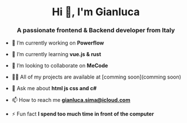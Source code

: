 <h1 align="center">Hi 👋, I'm Gianluca</h1>
<h3 align="center">A passionate frontend & Backend developer from Italy</h3>

- 🔭 I’m currently working on **Powerflow**

- 🌱 I’m currently learning **vue.js & rust**

- 👯 I’m looking to collaborate on **MeCode**

- 👨‍💻 All of my projects are available at [comming soon](comming soon)

- 💬 Ask me about **html js css and c#**

- 📫 How to reach me **gianluca.sima@icloud.com**

- ⚡ Fun fact **I spend too much time in front of the computer**
